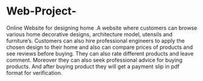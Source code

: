 # Web-Project-
Online Website for designing home .A website where customers can browse various home decorative designs, architecture model, utensils and furniture’s. Customers can also hire professional engineers to apply the chosen design to their home and also can compare prices of products and see reviews before buying. They can also rate different products and leave comment. Moreover they can also seek professional advice for buying products. And after buying product they will get a payment slip in pdf format for verification.
